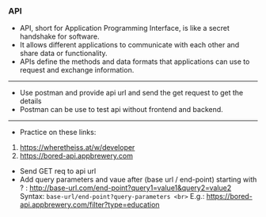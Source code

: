 
### API

- API, short for Application Programming Interface, is like a secret handshake for software.
- It allows different applications to communicate with each other and share data or functionality.
- APIs define the methods and data formats that applications can use to request and exchange information.

---

- Use postman and provide api url and send the get request to get the details
- Postman can be use to test api without frontend and backend.

---

- Practice on these links:
1. https://wheretheiss.at/w/developer
2. https://bored-api.appbrewery.com

- Send GET req to api url
- Add query parameters and vaue after (base url / end-point) starting with ? : http://base-url.com/end-point?query1=value1&query2=value2 <br>
  Syntax: `base-url/end-point?query-parameters <br>`
  E.g.: https://bored-api.appbrewery.com/filter?type=education



